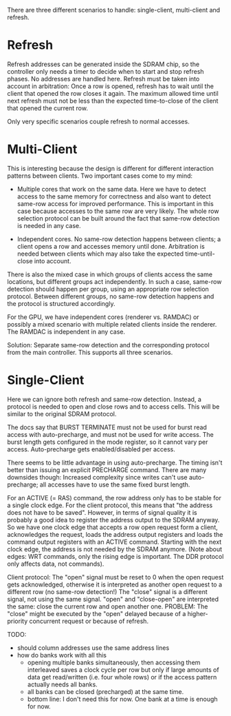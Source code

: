 
There are three different scenarios to handle: single-client, multi-client and refresh.

# Refresh

Refresh addresses can be generated inside the SDRAM chip, so the controller only needs a timer to
decide when to start and stop refresh phases. No addresses are handled here. Refresh must be taken
into account in arbitration: Once a row is opened, refresh has to wait until the client that opened
the row closes it again. The maximum allowed time until next refresh must not be less than the expected
time-to-close of the client that opened the current row.

Only very specific scenarios couple refresh to normal accesses.

# Multi-Client

This is interesting because the design is different for different interaction patterns between clients.
Two important cases come to my mind:

* Multiple cores that work on the same data. Here we have to detect access to the same memory for
correctness and also want to detect same-row access for improved performance. This is important in this
case because accesses to the same row are very likely. The whole row selection protocol can be built
around the fact that same-row detection is needed in any case.

* Independent cores. No same-row detection happens between clients; a client opens a row and accesses
memory until done. Arbitration is needed between clients which may also take the expected time-until-close
into account.

There is also the mixed case in which groups of clients access the same locations, but different groups
act independently. In such a case, same-row detection should happen per group, using an appropriate
row selection protocol. Between different groups, no same-row detection happens and the protocol is
structured accordingly.

For the GPU, we have independent cores (renderer vs. RAMDAC) or possibly a mixed scenario with
multiple related clients inside the renderer. The RAMDAC is independent in any case.

Solution: Separate same-row detection and the corresponding protocol from the main controller. This
supports all three scenarios.

# Single-Client

Here we can ignore both refresh and same-row detection. Instead, a protocol is needed to open and close
rows and to access cells. This will be similar to the original SDRAM protocol.

The docs say that BURST TERMINATE must not be used for burst read access with auto-precharge, and must
not be used for write access. The burst length gets configured in the mode register, so it cannot vary
per access. Auto-precharge gets enabled/disabled per access.

There seems to be little advantage in using auto-precharge. The timing isn't better than issuing an
explicit PRECHARGE command. There are many downsides though: Increased complexity since writes can't
use auto-precharge; all accesses have to use the same fixed burst length.

For an ACTIVE (= RAS) command, the row address only has to be stable for a single clock edge. For the
client protocol, this means that "the address does not have to be saved". However, in terms of signal
quality it is probably a good idea to register the address output to the SDRAM anyway. So we have
one clock edge that accepts a row open request form a client, acknowledges the request, loads the
address output registers and loads the command output registers with an ACTIVE command. Starting with
the next clock edge, the address is not needed by the SDRAM anymore. (Note about edges: WRT commands,
only the rising edge is important. The DDR protocol only affects data, not commands).

Client protocol: The "open" signal must be reset to 0 when the open request gets acknowledged, otherwise
it is interpreted as another open request to a different row (no same-row detection!) The "close"
signal is a different signal, not using the same signal. "open" and "close-open" are interpreted the
same: close the current row and open another one. PROBLEM: The "close" might be executed by the "open"
delayed because of a higher-priority concurrent request or because of refresh.

TODO: 
* should column addresses use the same address lines
* how do banks work with all this
  * opening multiple banks simultaneously, then accessing them interleaved saves a clock cycle per row
    but only if large amounts of data get read/written (i.e. four whole rows) or if the access pattern
    actually needs all banks.
  * all banks can be closed (precharged) at the same time.
  * bottom line: I don't need this for now. One bank at a time is enough for now.
